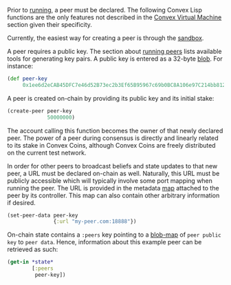 Prior to [running](/peer-operations/run), a peer must be declared. The following Convex Lisp functions are the only features not described in the [Convex Virtual Machine](/cvm)
section given their specificity.

Currently, the easiest way for creating a peer is through the [sandbox](/sandbox).

A peer requires a public key. The section about [running peers](/peers-operations/run) lists available tools for generating key pairs. A public key is
entered as a 32-byte [blob](/cvm/data-types/blob). For instance:


```clojure
(def peer-key
     0x1ee6d2eCAB45DFC7e46d52B73ec2b3Ef65B95967c69b0BC8A106e97C214bb812)
```

A peer is created on-chain by providing its public key and its initial stake:

```clojure
(create-peer peer-key
             50000000)
```

The account calling this function becomes the owner of that newly declared peer. The power of a peer during consensus is directly and linearly related
to its stake in Convex Coins, although Convex Coins are freely distributed on the current test network.

In order for other peers to broadcast beliefs and state updates to that new peer, a URL must be declared on-chain as well. Naturally, this URL must be
publicly accessible which will typically involve some port mapping when running the peer. The URL is provided in the metadata [map](/cvm/data-types/map)
attached to the peer by its controller. This map can also contain other arbitrary information if desired.

```clojure
(set-peer-data peer-key
               {:url "my-peer.com:18888"})
```

On-chain state contains a `:peers` key pointing to a [blob-map](/cvm/data-types/blob-map) of `peer public key` to `peer data`. Hence, information
about this example peer can be retrieved as such:

```clojure
(get-in *state*
        [:peers
         peer-key])
```
